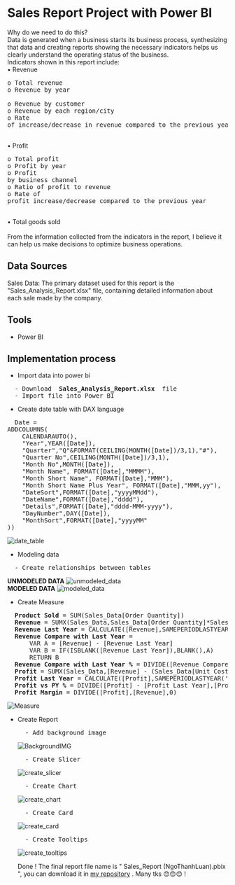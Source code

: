 # Sales Report Project with Power BI
Why do we need to do this?
<br>Data is generated when a business starts its business process, synthesizing that data and creating reports showing the necessary indicators helps us clearly understand the operating status of the business.
<br>Indicators shown in this report include:
<br>•	Revenue
<br><pre>o Total revenue
<br>o Revenue by year
<br>o Revenue by customer
<br>o Revenue by each region/city
<br>o Rate of increase/decrease in revenue compared to the previous year </pre>
<br>•	Profit
<br><pre>o Total profit
<br>o Profit by year
<br>o Profit by business channel
<br>o Ratio of profit to revenue
<br>o Rate of profit increase/decrease compared to the previous year</pre>
<br>• Total goods sold
<br>
<br>From the information collected from the indicators in the report, I believe it can help us make decisions to optimize business operations.

## Data Sources
Sales Data: The primary dataset used for this report is the "Sales_Analysis_Report.xlsx" file, containing detailed information about each sale made by the company.
## Tools
- Power BI
## Implementation process
- Import data into power bi
<pre>
  - Download <b> Sales_Analysis_Report.xlsx </b> file
  - Import file into Power BI
</pre>
- Create date table with DAX language
<pre>
  Date = 
ADDCOLUMNS(
    CALENDARAUTO(),
    "Year",YEAR([Date]),
    "Quarter","Q"&FORMAT(CEILING(MONTH([Date])/3,1),"#"),
    "Quarter No",CEILING(MONTH([Date])/3,1),
    "Month No",MONTH([Date]),
    "Month Name", FORMAT([Date],"MMMM"),
    "Month Short Name", FORMAT([Date],"MMM"),
    "Month Short Name Plus Year", FORMAT([Date],"MMM,yy"),
    "DateSort",FORMAT([Date],"yyyyMMdd"),
    "DateName",FORMAT([Date],"dddd"),
    "Details",FORMAT([Date],"dddd-MMM-yyyy"),
    "DayNumber",DAY([Date]),
    "MonthSort",FORMAT([Date],"yyyyMM"
))
</pre>
![date_table](create_date_table.jpg)
<br>
- Modeling data
<pre>
  - Create relationships between tables
</pre>
<b>UNMODELED DATA</b>
![unmodeled_data](modeling_data_1.jpg)
<br>
<b>MODELED DATA</b>
![modeled_data](modeling_data_2.jpg)
- Create Measure
<pre>
  <b>Product Sold</b> = SUM(Sales_Data[Order Quantity])
  <b>Revenue</b> = SUMX(Sales_Data,Sales_Data[Order Quantity]*Sales_Data[Unit Selling Price])
  <b>Revenue Last Year</b> = CALCULATE([Revenue],SAMEPERIODLASTYEAR('Date'[Date]))
  <b>Revenue Compare with Last Year</b> = 
      VAR A = [Revenue] - [Revenue Last Year]
      VAR B = IF(ISBLANK([Revenue Last Year]),BLANK(),A)
      RETURN B
  <b>Revenue Compare with Last Year %</b> = DIVIDE([Revenue Compare with Last Year],[Revenue Last Year])
  <b>Profit</b> = SUMX(Sales_Data,[Revenue] - (Sales_Data[Unit Cost]*Sales_Data[Order Quantity]))
  <b>Profit Last Year</b> = CALCULATE([Profit],SAMEPERIODLASTYEAR('Date'[Date]))
  <b>Profit vs PY %</b> = DIVIDE([Profit] - [Profit Last Year],[Profit Last Year])
  <b>Profit Margin</b> = DIVIDE([Profit],[Revenue],0)
</pre>
![Measure](Measure.jpg)
- Create Report
  <pre>
    - Add background image
  </pre>
  ![BackgroundIMG](add_background_image.jpg)
  <pre>
    - Create Slicer
  </pre>
    ![create_slicer](create_slicer.jpg)
  <pre>
    - Create Chart
  </pre>
  ![create_chart](create_chart.jpg)
  <pre>
    - Create Card
  </pre>
  ![create_card](create_card.jpg)
  <pre>
    - Create Tooltips
  </pre>
  ![create_tooltips](create_tooltips.jpg)

  Done ! The final report file name is " Sales_Report (NgoThanhLuan).pbix ", you can download it in [my repository](https://github.com/thanhluan13062000/DA_Project_Document.git)
. Many tks 😊😊😊 !




